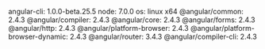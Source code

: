 angular-cli: 1.0.0-beta.25.5
node: 7.0.0
os: linux x64
@angular/common: 2.4.3
@angular/compiler: 2.4.3
@angular/core: 2.4.3
@angular/forms: 2.4.3
@angular/http: 2.4.3
@angular/platform-browser: 2.4.3
@angular/platform-browser-dynamic: 2.4.3
@angular/router: 3.4.3
@angular/compiler-cli: 2.4.3
